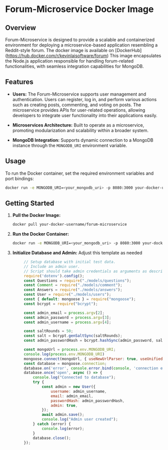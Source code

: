 # Forum-Microservice Docker Image

## Overview

Forum-Microservice is designed to provide a scalable and containerized environment for deploying a microservice-based application resembling a Reddit-style forum. The docker image is available on [DockerHub] (https://hub.docker.com/r/kevinlaisoftware/forum) This image encapsulates the Node.js application responsible for handling forum-related functionalities, with seamless integration capabilities for MongoDB.

## Features

- **Users:** The Forum-Microservice supports user management and authentication. Users can register, log in, and perform various actions such as creating posts, commenting, and voting on posts. The microservice provides APIs for user-related operations, allowing developers to integrate user functionality into their applications easily.

- **Microservices Architecture:** Built to operate as a microservice, promoting modularization and scalability within a broader system.
  
- **MongoDB Integration:** Supports dynamic connection to a MongoDB instance through the `MONGODB_URI` environment variable.

## Usage

To run the Docker container, set the required environment variables and port bindings:

```bash
docker run -e MONGODB_URI=<your_mongodb_uri> -p 8080:3000 your-docker-username/forum-microservice
```
## Getting Started

1. **Pull the Docker Image:**
   ```bash
   docker pull your-docker-username/forum-microservice
2. **Run the Docker Container:**
   ```bash
   docker run -e MONGODB_URI=<your_mongodb_uri> -p 8080:3000 your-docker-username/forum-microservice

3. **Initialize Database and Admin:**
    Adjust this template as needed
   ```javascript
        // Setup database with initial test data.
        // Include an admin user.
        // Script should take admin credentials as arguments as described in the requirements doc.
        require('dotenv').config();
        const Questions = require("./models/questions");
        const Comment = require("./models/comment");
        const Answers = require("./models/answers");
        const User = require("./models/users");
        const { default: mongoose } = require("mongoose");
        const bcrypt = require("bcrypt");

        const admin_email = process.argv[2];
        const admin_password = process.argv[3];
        const admin_username = process.argv[4];

        const saltRounds = 50;
        const salt = bcrypt.genSaltSync(saltRounds);
        const admin_passwordHash = bcrypt.hashSync(admin_password, salt);

        const mongoUrl = process.env.MONGODB_URI;
        console.log(process.env.MONGODB_URI)
        mongoose.connect(mongoUrl, { useNewUrlParser: true, useUnifiedTopology: true });
        const database = mongoose.connection; 
        database.on('error', console.error.bind(console, 'connection error:'));
        database.once('open', async () => {
            console.log("Connected to database");
            try {
                const admin = new User({
                    username: admin_username,
                    email: admin_email,
                    passwordHash: admin_passwordHash,
                    admin: true,
                });
                await admin.save();
                console.log("Admin user created");
            } catch (error) {
                console.log(error);
            }
            database.close();
        });
   ```




